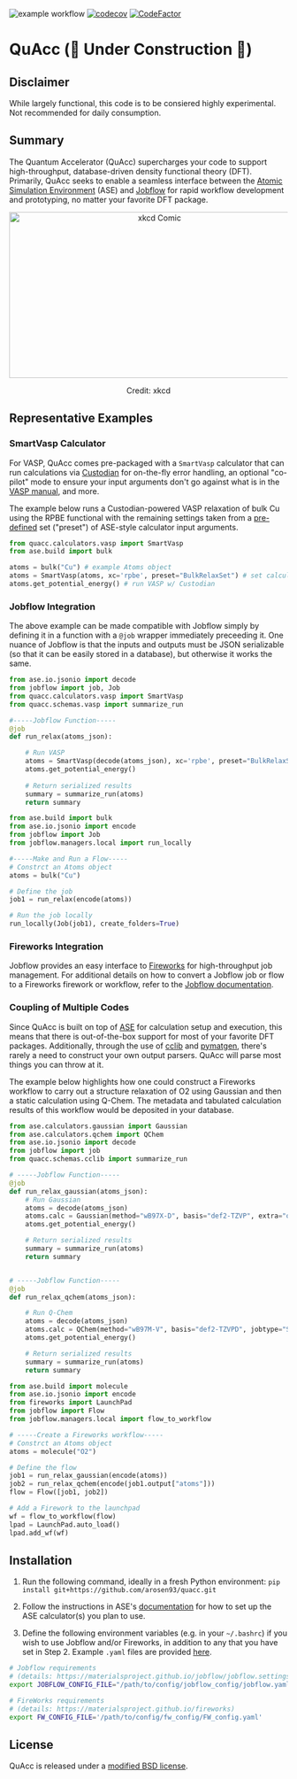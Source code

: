 ![example workflow](https://github.com/arosen93/quacc/actions/workflows/workflow.yaml/badge.svg)
[![codecov](https://codecov.io/gh/arosen93/quacc/branch/main/graph/badge.svg?token=BCKGTD89H0)](https://codecov.io/gh/arosen93/quacc)
[![CodeFactor](https://www.codefactor.io/repository/github/arosen93/quacc/badge)](https://www.codefactor.io/repository/github/arosen93/quacc)

# QuAcc (🚧 Under Construction 🚧)

## Disclaimer
While largely functional, this code is to be consiered highly experimental. Not recommended for daily consumption.

## Summary
The Quantum Accelerator (QuAcc) supercharges your code to support high-throughput, database-driven density functional theory (DFT). Primarily, QuAcc seeks to enable a seamless interface between the [Atomic Simulation Environment](https://wiki.fysik.dtu.dk/ase/index.html) (ASE) and [Jobflow](https://github.com/materialsproject/jobflow) for rapid workflow development and prototyping, no matter your favorite DFT package.
<p align="center">
<img src="https://imgs.xkcd.com/comics/standards_2x.png" alt="xkcd Comic" width="528" height="300">
<p align="center">
Credit: xkcd
</p>

## Representative Examples
### SmartVasp Calculator
For VASP, QuAcc comes pre-packaged with a `SmartVasp` calculator that can run calculations via [Custodian](https://github.com/materialsproject/custodian) for on-the-fly error handling, an optional "co-pilot" mode to ensure your input arguments don't go against what is in the [VASP manual](https://www.vasp.at/wiki/index.php/Main_page), and more.

The example below runs a Custodian-powered VASP relaxation of bulk Cu using the RPBE functional with the remaining settings taken from a [pre-defined](https://github.com/arosen93/quacc/tree/main/quacc/defaults/user_calcs/vasp) set ("preset") of ASE-style calculator input arguments.

```python
from quacc.calculators.vasp import SmartVasp
from ase.build import bulk

atoms = bulk("Cu") # example Atoms object
atoms = SmartVasp(atoms, xc='rpbe', preset="BulkRelaxSet") # set calculator
atoms.get_potential_energy() # run VASP w/ Custodian
```

### Jobflow Integration
The above example can be made compatible with Jobflow simply by defining it in a function with a `@job` wrapper immediately preceeding it. One nuance of Jobflow is that the inputs and outputs must be JSON serializable (so that it can be easily stored in a database), but otherwise it works the same.

```python
from ase.io.jsonio import decode
from jobflow import job, Job
from quacc.calculators.vasp import SmartVasp
from quacc.schemas.vasp import summarize_run

#-----Jobflow Function-----
@job
def run_relax(atoms_json):

    # Run VASP
    atoms = SmartVasp(decode(atoms_json), xc='rpbe', preset="BulkRelaxSet")
    atoms.get_potential_energy()
    
    # Return serialized results
    summary = summarize_run(atoms)
    return summary
```
```python
from ase.build import bulk
from ase.io.jsonio import encode
from jobflow import Job
from jobflow.managers.local import run_locally

#-----Make and Run a Flow-----
# Constrct an Atoms object
atoms = bulk("Cu")

# Define the job
job1 = run_relax(encode(atoms))

# Run the job locally
run_locally(Job(job1), create_folders=True)
```
### Fireworks Integration
Jobflow provides an easy interface to [Fireworks](https://github.com/materialsproject/fireworks) for high-throughput job management. For additional details on how to convert a Jobflow job or flow to a Fireworks firework or workflow, refer to the [Jobflow documentation](https://materialsproject.github.io/jobflow/jobflow.managers.html#module-jobflow.managers.fireworks). 

### Coupling of Multiple Codes
Since QuAcc is built on top of [ASE](https://wiki.fysik.dtu.dk/ase/index.html) for calculation setup and execution, this means that there is out-of-the-box support for most of your favorite DFT packages. Additionally, through the use of [cclib](https://github.com/cclib/cclib) and [pymatgen](https://pymatgen.org), there's rarely a need to construct your own output parsers. QuAcc will parse most things you can throw at it.

The example below highlights how one could construct a Fireworks workflow to carry out a structure relaxation of O2 using Gaussian and then a static calculation using Q-Chem. The metadata and tabulated calculation results of this workflow would be deposited in your database.
```python
from ase.calculators.gaussian import Gaussian
from ase.calculators.qchem import QChem
from ase.io.jsonio import decode
from jobflow import job
from quacc.schemas.cclib import summarize_run

# -----Jobflow Function-----
@job
def run_relax_gaussian(atoms_json):
    # Run Gaussian
    atoms = decode(atoms_json)
    atoms.calc = Gaussian(method="wB97X-D", basis="def2-TZVP", extra="opt")
    atoms.get_potential_energy()

    # Return serialized results
    summary = summarize_run(atoms)
    return summary


# -----Jobflow Function-----
@job
def run_relax_qchem(atoms_json):

    # Run Q-Chem
    atoms = decode(atoms_json)
    atoms.calc = QChem(method="wB97M-V", basis="def2-TZVPD", jobtype="SP")
    atoms.get_potential_energy()

    # Return serialized results
    summary = summarize_run(atoms)
    return summary
```
```python
from ase.build import molecule
from ase.io.jsonio import encode
from fireworks import LaunchPad
from jobflow import Flow
from jobflow.managers.local import flow_to_workflow

# -----Create a Fireworks workflow-----
# Constrct an Atoms object
atoms = molecule("O2")

# Define the flow
job1 = run_relax_gaussian(encode(atoms))
job2 = run_relax_qchem(encode(job1.output["atoms"]))
flow = Flow([job1, job2])

# Add a Firework to the launchpad
wf = flow_to_workflow(flow)
lpad = LaunchPad.auto_load()
lpad.add_wf(wf)
```
## Installation
1. Run the following command, ideally in a fresh Python environment: `pip install git+https://github.com/arosen93/quacc.git`

2. Follow the instructions in ASE's [documentation](https://wiki.fysik.dtu.dk/ase/ase/calculators/calculators.html#supported-calculators) for how to set up the ASE calculator(s) you plan to use.

3. Define the following environment variables (e.g. in your `~/.bashrc`) if you wish to use Jobflow and/or Fireworks, in addition to any that you have set in Step 2. Example `.yaml` files are provided [here](https://github.com/arosen93/quacc/tree/main/quacc/setup).

```bash
# Jobflow requirements
# (details: https://materialsproject.github.io/jobflow/jobflow.settings.html)
export JOBFLOW_CONFIG_FILE="/path/to/config/jobflow_config/jobflow.yaml"

# FireWorks requirements
# (details: https://materialsproject.github.io/fireworks)
export FW_CONFIG_FILE='/path/to/config/fw_config/FW_config.yaml'

```
## License
QuAcc is released under a [modified BSD license](https://github.com/arosen93/quacc/blob/main/LICENSE.md).
